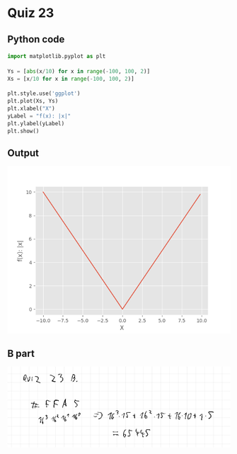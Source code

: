 # Quiz 23
## Python code
```python
import matplotlib.pyplot as plt

Ys = [abs(x/10) for x in range(-100, 100, 2)]
Xs = [x/10 for x in range(-100, 100, 2)]

plt.style.use('ggplot')
plt.plot(Xs, Ys)
plt.xlabel("X")
yLabel = "f(x): |x|"
plt.ylabel(yLabel)
plt.show()
```

## Output
![](/assets/q23.png)

## B part
![](/assets/bpart/q23.png)
